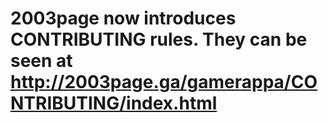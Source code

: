 # 2003page now introduces CONTRIBUTING rules. They can be seen at http://2003page.ga/gamerappa/CONTRIBUTING/index.html
